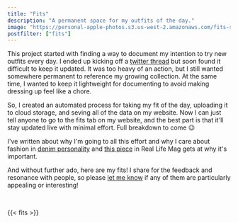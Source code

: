 ```yaml
---
title: "Fits"
description: "A permanent space for my outfits of the day."
image: "https://personal-apple-photos.s3.us-west-2.amazonaws.com/fits-stream/2021-06-27_edited.jpeg"
postfilter: ["fits"]
---
```


This project started with finding a way to document my intention to try new outfits every day. I ended up kicking off a [twitter thread](https://twitter.com/spencerc99/status/1421244720638873603?s=21) but soon found it difficult to keep it updated. It was too heavy of an action, but I still wanted somewhere permanent to reference my growing collection. At the same time, I wanted to keep it lightweight for documenting to avoid making dressing up feel like a chore.

So, I created an automated process for taking my fit of the day, uploading it to cloud storage, and seving all of the data on my website. Now I can just tell anyone to go to the fits tab on my website, and the best part is that it'll stay updated live with minimal effort. Full breakdown to come 😉

I've written about why I'm going to all this effort and why I care about fashion in [denim personality](/newsletter/denim-personality) and [this piece](https://reallifemag.com/worn-out/) in Real Life Mag gets at why it's important.


And without further ado, here are my fits! I share for the feedback and resonance with people, so please [let me know](/#:~:text=Say%20hi%20%F0%9F%91%8B%20(Twitter%2C%20email)) if any of them are particularly appealing or interesting!

<br/>

{{< fits >}}

